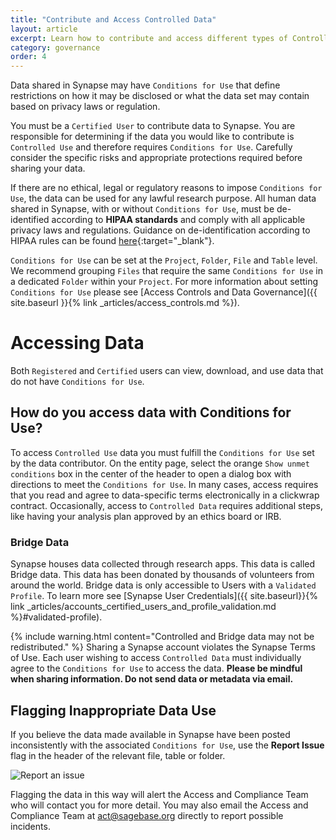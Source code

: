 ```yaml
---
title: "Contribute and Access Controlled Data"
layout: article
excerpt: Learn how to contribute and access different types of Controlled Data.
category: governance
order: 4
---
```


<a name="contributing-data"></a>

Data shared in Synapse may have `Conditions for Use` that define restrictions on how it may be disclosed or what the data set may contain based on privacy laws or regulation.

You must be a `Certified User` to contribute data to Synapse. You are responsible for determining if the data you would like to contribute is `Controlled Use` and therefore requires `Conditions for Use`. Carefully consider the specific risks and appropriate protections required before sharing your data.

If there are no ethical, legal or regulatory reasons to impose `Conditions for Use`, the data can be used for any lawful research purpose. All human data shared in Synapse, with or without `Conditions for Use`, must be de-identified according to **HIPAA standards** and comply with all applicable privacy laws and regulations. Guidance on de-identification according to HIPAA rules can be found [here](http://www.hhs.gov/ocr/privacy){:target="_blank"}.

`Conditions for Use` can be set at the `Project`, `Folder`, `File` and `Table` level. We recommend grouping `Files` that require the same `Conditions for Use` in a dedicated `Folder` within your `Project`. For more information about setting `Conditions for Use` please see [Access Controls and Data Governance]({{ site.baseurl }}{% link _articles/access_controls.md %}).

<a name="accessing-data"></a>

# Accessing Data

Both `Registered` and `Certified` users can view, download, and use data that do not have `Conditions for Use`.

<a name="access-data-with-conditions-for-use"></a>

## How do you access data with Conditions for Use? 

To access `Controlled Use` data you must fulfill the `Conditions for Use` set by the data contributor. On the entity page, select the orange `Show unmet conditions` box in the center of the header to open a dialog box with directions to meet the `Conditions for Use`. In many cases, access requires that you read and agree to data-specific terms electronically in a clickwrap contract. Occasionally, access to `Controlled Data` requires additional steps, like having your analysis plan approved by an ethics board or IRB.

### Bridge Data

Synapse houses data collected through research apps. This data is called Bridge data. This data has been donated by thousands of volunteers
from around the world. Bridge data is only accessible to Users with a `Validated Profile`. To learn more see [Synapse User Credentials]({{ site.baseurl}}{% link _articles/accounts_certified_users_and_profile_validation.md %}#validated-profile).

{% include warning.html content="Controlled and Bridge data may not be redistributed." %}
Sharing a Synapse account violates the Synapse Terms of Use. Each user wishing to access `Controlled Data` must individually agree to the `Conditions for Use` to access the data. **Please be mindful when sharing information. Do not send data or metadata via email.**

<a name="flagging-inappropriate-data-use"></a>

## Flagging Inappropriate Data Use

If you believe the data made available in Synapse have been posted inconsistently with the associated `Conditions for Use`, use the **Report Issue** flag in the header of the relevant file, table or folder.

![Report an issue](../assets/images/report-an-issue.png)

Flagging the data in this way will alert the Access and Compliance Team who will contact you for more detail. You may also email the Access and Compliance Team at act@sagebase.org directly to report possible incidents.
